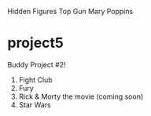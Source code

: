 Hidden Figures
Top Gun
Mary Poppins
# project5
Buddy Project #2!

1. Fight Club
2. Fury
3. Rick & Morty the movie (coming soon)
4. Star Wars